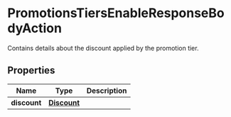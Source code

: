 

# PromotionsTiersEnableResponseBodyAction

Contains details about the discount applied by the promotion tier.

## Properties

| Name | Type | Description |
|------------ | ------------- | ------------- |
|**discount** | [**Discount**](Discount.md) |  |



